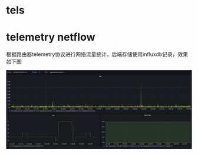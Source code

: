 # tels
# telemetry netflow

根据路由器telemetry协议进行网络流量统计，后端存储使用influxdb记录，效果如下图

![image-20220919161807837](readme\1.jpg)